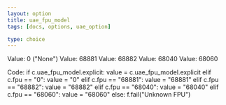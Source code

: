 ```yaml
---
layout: option
title: uae_fpu_model
tags: [docs, options, uae_option]

type: choice
---
```


Value: 0 ("None")
Value: 68881
Value: 68882
Value: 68040
Value: 68060

Code:
    if c.uae_fpu_model.explicit:
        value = c.uae_fpu_model.explicit
    elif c.fpu == "0":
        value = "0"
    elif c.fpu == "68881":
        value = "68881"
    elif c.fpu == "68882":
        value = "68882"
    elif c.fpu == "68040":
        value = "68040"
    elif c.fpu == "68060":
        value = "68060"
    else:
        f.fail("Unknown FPU")
